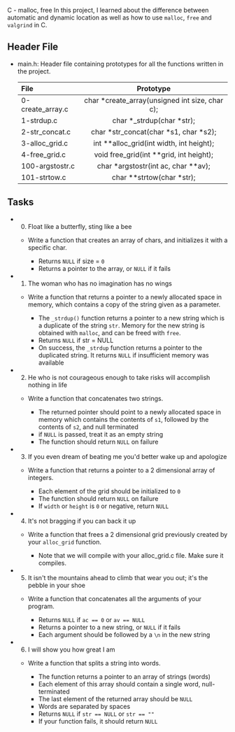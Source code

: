  C - malloc, free
In this project, I learned about the difference between automatic and dynamic location as well as how to use `malloc`, `free` and `valgrind` in C.

## Header File
- main.h: Header file containing prototypes for all the functions written in the project.

	| File			| Prototype			|
	|:--------------------- |:--------------------------------------------:	|
	| 0-create_array.c	| char *create_array(unsigned int size, char c);|
	| 1-strdup.c		| char *_strdup(char *str);			|
	| 2-str_concat.c	| char *str_concat(char *s1, char *s2);		|
	| 3-alloc_grid.c	| int **alloc_grid(int width, int height);	|
	| 4-free_grid.c		| void free_grid(int **grid, int height);	|
	| 100-argstostr.c	| char *argstostr(int ac, char **av);		|
	| 101-strtow.c		| char **strtow(char *str);			|

## Tasks
- 0. Float like a butterfly, sting like a bee
	* Write a function that creates an array of chars, and initializes it with a specific char.

		- Returns `NULL` if size = `0`
		- Returns a pointer to the array, or `NULL` if it fails

- 1. The woman who has no imagination has no wings
	* Write a function that returns a pointer to a newly allocated space in memory, which contains a copy of the string given as a parameter.

		- The `_strdup()` function returns a pointer to a new string which is a duplicate of the string `str`. Memory for the new string is obtained with `malloc`, and can be freed with `free`.
		- Returns `NULL` if str = NULL
		- On success, the `_strdup` function returns a pointer to the duplicated string. It returns `NULL` if insufficient memory was available

- 2.  He who is not courageous enough to take risks will accomplish nothing in life
	* Write a function that concatenates two strings.
		
		- The returned pointer should point to a newly allocated space in memory which contains the contents of `s1`, followed by the contents of `s2`, and null terminated
		- if `NULL` is passed, treat it as an empty string
		- The function should return `NULL` on failure

- 3. If you even dream of beating me you'd better wake up and apologize
	* Write a function that returns a pointer to a 2 dimensional array of integers.
		
		- Each element of the grid should be initialized to `0`
		- The function should return `NULL` on failure
		- If `width` or `height` is `0` or negative, return `NULL`

- 4. It's not bragging if you can back it up
	* Write a function that frees a 2 dimensional grid previously created by your `alloc_grid` function.
		
		- Note that we will compile with your alloc_grid.c file. Make sure it compiles.

- 5. It isn't the mountains ahead to climb that wear you out; it's the pebble in your shoe
	* Write a function that concatenates all the arguments of your program.

		- Returns `NULL` if `ac == 0` or `av == NULL`
		- Returns a pointer to a new string, or `NULL` if it fails
		- Each argument should be followed by a `\n` in the new string

- 6. I will show you how great I am
	* Write a function that splits a string into words.

		- The function returns a pointer to an array of strings (words)
		- Each element of this array should contain a single word, null-terminated
		- The last element of the returned array should be `NULL`
		- Words are separated by spaces
		- Returns `NULL` if `str == NULL` or `str == ""`
		- If your function fails, it should return `NULL`
